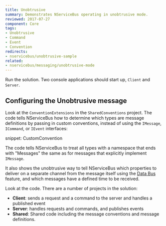 ```yaml
---
title: Unobtrusive
summary: Demonstrates NServiceBus operating in unobtrusive mode.
reviewed: 2017-07-27
component: Core
tags:
- Unobtrusive
- Command
- Event
- Convention
redirects:
- nservicebus/unobtrusive-sample
related:
- nservicebus/messaging/unobtrusive-mode
---
```


Run the solution. Two console applications should start up, `Client` and `Server`.


## Configuring the Unobtrusive message

Look at the `ConventionExtensions` in the `SharedConventions` project. The code tells NServiceBus how to determine which types are message definitions by passing in custom conventions, instead of using the `IMessage`, `ICommand`, or `IEvent` interfaces:

snippet: CustomConvention

The code tells NServiceBus to treat all types with a namespace that ends with "Messages" the same as for messages that explicitly implement `IMessage`.

It also shows the unobtrusive way to tell NServiceBus which properties to deliver on a separate channel from the message itself using the [Data Bus](/nservicebus/messaging/databus/) feature, and which messages have a defined time to be received.

Look at the code. There are a number of projects in the solution:

 * **Client**: sends a request and a command to the server and handles a published event
 * **Server**: handles requests and commands, and publishes events
 * **Shared**: Shared code including the message conventions and message definitions.